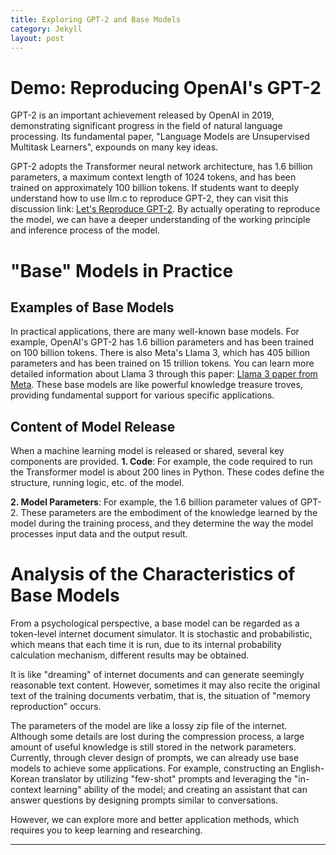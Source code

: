 ```yaml
---
title: Exploring GPT-2 and Base Models
category: Jekyll
layout: post
---
```


# Demo: Reproducing OpenAI's GPT-2
GPT-2 is an important achievement released by OpenAI in 2019, demonstrating significant progress in the field of natural language processing. Its fundamental paper, "Language Models are Unsupervised Multitask Learners", expounds on many key ideas. 

GPT-2 adopts the Transformer neural network architecture, has 1.6 billion parameters, a maximum context length of 1024 tokens, and has been trained on approximately 100 billion tokens. If students want to deeply understand how to use llm.c to reproduce GPT-2, they can visit this discussion link: [Let's Reproduce GPT-2](#). By actually operating to reproduce the model, we can have a deeper understanding of the working principle and inference process of the model.

# "Base" Models in Practice

## Examples of Base Models
In practical applications, there are many well-known base models. For example, OpenAI's GPT-2 has 1.6 billion parameters and has been trained on 100 billion tokens. There is also Meta's Llama 3, which has 405 billion parameters and has been trained on 15 trillion tokens. You can learn more detailed information about Llama 3 through this paper: [Llama 3 paper from Meta](#). These base models are like powerful knowledge treasure troves, providing fundamental support for various specific applications.

## Content of Model Release
When a machine learning model is released or shared, several key components are provided. 
**1. Code**: For example, the code required to run the Transformer model is about 200 lines in Python. These codes define the structure, running logic, etc. of the model.

**2. Model Parameters**: For example, the 1.6 billion parameter values of GPT-2. These parameters are the embodiment of the knowledge learned by the model during the training process, and they determine the way the model processes input data and the output result.

# Analysis of the Characteristics of Base Models
From a psychological perspective, a base model can be regarded as a token-level internet document simulator. It is stochastic and probabilistic, which means that each time it is run, due to its internal probability calculation mechanism, different results may be obtained. 

It is like "dreaming" of internet documents and can generate seemingly reasonable text content. However, sometimes it may also recite the original text of the training documents verbatim, that is, the situation of "memory reproduction" occurs. 

The parameters of the model are like a lossy zip file of the internet. Although some details are lost during the compression process, a large amount of useful knowledge is still stored in the network parameters. Currently, through clever design of prompts, we can already use base models to achieve some applications. For example, constructing an English-Korean translator by utilizing "few-shot" prompts and leveraging the "in-context learning" ability of the model; and creating an assistant that can answer questions by designing prompts similar to conversations.

However, we can explore more and better application methods, which requires you to keep learning and researching.

---
